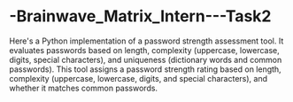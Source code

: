 # -Brainwave_Matrix_Intern---Task2
Here's a Python implementation of a password strength assessment tool. It evaluates passwords based on length, complexity (uppercase, lowercase, digits, special characters), and uniqueness (dictionary words and common passwords).
This tool assigns a password strength rating based on length, complexity (uppercase, lowercase, digits, and special characters), and whether it matches common passwords.
